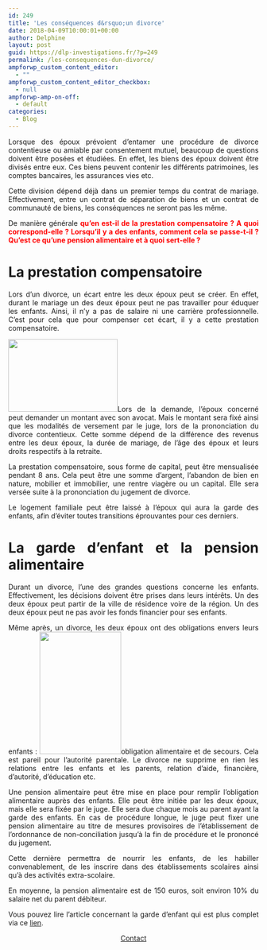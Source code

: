 ```yaml
---
id: 249
title: 'Les conséquences d&rsquo;un divorce'
date: 2018-04-09T10:00:01+00:00
author: Delphine
layout: post
guid: https://dlp-investigations.fr/?p=249
permalink: /les-consequences-dun-divorce/
ampforwp_custom_content_editor:
  - ""
ampforwp_custom_content_editor_checkbox:
  - null
ampforwp-amp-on-off:
  - default
categories:
  - Blog
---
```

<p style="text-align: justify;">
  Lorsque des époux prévoient d’entamer une procédure de divorce contentieuse ou amiable par consentement mutuel, beaucoup de questions doivent être posées et étudiées. En effet, les biens des époux doivent être divisés entre eux. Ces biens peuvent contenir les différents patrimoines, les comptes bancaires, les assurances vies etc.
</p>

<p style="text-align: justify;">
  Cette division dépend déjà dans un premier temps du contrat de mariage. Effectivement, entre un contrat de séparation de biens et un contrat de communauté de biens, les conséquences ne seront pas les même.
</p>

<p style="text-align: justify;">
  De manière générale <span style="color: #ff0000;"><strong>qu’en est-il de la prestation compensatoire ? A quoi correspond-elle ? Lorsqu’il y a des enfants, comment cela se passe-t-il ? Qu’est ce qu’une pension alimentaire et à quoi sert-elle ? </strong></span>
</p>

<h1 style="text-align: justify;">
  La prestation compensatoire
</h1>

<p style="text-align: justify;">
  Lors d’un divorce, un écart entre les deux époux peut se créer. En effet, durant le mariage un des deux époux peut ne pas travailler pour éduquer les enfants. Ainsi, il n’y a pas de salaire ni une carrière professionnelle. C’est pour cela que pour compenser cet écart, il y a cette prestation compensatoire.
</p>

<p style="text-align: justify;">
  <img class=" wp-image-250 alignleft" src="https://i2.wp.com/dlp-investigations.fr/wp-content/uploads/2018/03/images.jpeg?resize=220%2C146&#038;ssl=1" alt="" width="220" height="146" data-recalc-dims="1" />Lors de la demande, l’époux concerné peut demander un montant avec son avocat. Mais le montant sera fixé ainsi que les modalités de versement par le juge, lors de la prononciation du divorce contentieux. Cette somme dépend de la différence des revenus entre les deux époux, la durée de mariage, de l’âge des époux et leurs droits respectifs à la retraite.
</p>

<p style="text-align: justify;">
  La prestation compensatoire, sous forme de capital, peut être mensualisée pendant 8 ans. Cela peut être une somme d’argent, l’abandon de bien en nature, mobilier et immobilier, une rentre viagère ou un capital. Elle sera versée suite à la prononciation du jugement de divorce.
</p>

<p style="text-align: justify;">
  Le logement familiale peut être laissé à l’époux qui aura la garde des enfants, afin d’éviter toutes transitions éprouvantes pour ces derniers.
</p>

<h1 style="text-align: justify;">
  La garde d’enfant et la pension alimentaire
</h1>

<p style="text-align: justify;">
  Durant un divorce, l’une des grandes questions concerne les enfants. Effectivement, les décisions doivent être prises dans leurs intérêts. Un des deux époux peut partir de la ville de résidence voire de la région. Un des deux époux peut ne pas avoir les fonds financier pour ses enfants.
</p>

<p style="text-align: justify;">
  Même après, un divorce, les deux époux ont des obligations envers leurs enfants : <img class=" wp-image-251 alignright" src="https://i0.wp.com/dlp-investigations.fr/wp-content/uploads/2018/03/hand-in-hand-2070764_960_720.jpg?resize=164%2C246&#038;ssl=1" alt="" width="164" height="246" srcset="https://i0.wp.com/dlp-investigations.fr/wp-content/uploads/2018/03/hand-in-hand-2070764_960_720.jpg?resize=200%2C300&ssl=1 200w, https://i0.wp.com/dlp-investigations.fr/wp-content/uploads/2018/03/hand-in-hand-2070764_960_720.jpg?w=480&ssl=1 480w" sizes="(max-width: 164px) 100vw, 164px" data-recalc-dims="1" />obligation alimentaire et de secours. Cela est pareil pour l’autorité parentale. Le divorce ne supprime en rien les relations entre les enfants et les parents, relation d’aide, financière, d’autorité, d’éducation etc.
</p>

<p style="text-align: justify;">
  Une pension alimentaire peut être mise en place pour remplir l’obligation alimentaire auprès des enfants. Elle peut être initiée par les deux époux, mais elle sera fixée par le juge. Elle sera due chaque mois au parent ayant la garde des enfants. En cas de procédure longue, le juge peut fixer une pension alimentaire au titre de mesures provisoires de l’établissement de l’ordonnance de non-conciliation jusqu’à la fin de procédure et le prononcé du jugement.
</p>

<p style="text-align: justify;">
  Cette dernière permettra de nourrir les enfants, de les habiller convenablement, de les inscrire dans des établissements scolaires ainsi qu’à des activités extra-scolaire.
</p>

<p style="text-align: justify;">
  En moyenne, la pension alimentaire est de 150 euros, soit environ 10% du salaire net du parent débiteur.
</p>

<p style="text-align: justify;">
  Vous pouvez lire l’article concernant la garde d’enfant qui est plus complet via ce <a href="https://dlp-investigations.fr/la-garde-d-enfant/">lien</a>.
</p>

<p style="text-align: center;">
  <a class="maxbutton-1 maxbutton maxbutton-contact" title="Contact" href="https://dlp-investigations.fr/contact/"><span class='mb-text'>Contact</span></a>
</p>
